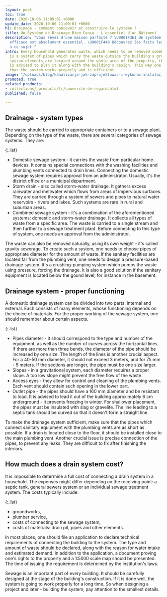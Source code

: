 ```yaml
---
layout: post
toc: true
date: 2020-10-06 11:09:01 +0000
update_date: 2020-10-06 11:09:01 +0000
h1: Drainage - comment concevoir et construire le système ?
title: Un Système de Drainage Bien Conçu - L'essentiel d'un Bâtiment
description: "Vous rêvez d'une maison parfaite ? \U0001F3E1 Un système de drainage
  efficace est absolument essentiel. \U0001F449 Découvrez les faits les plus importants
  à ce sujet."
intro: Every household generates waste, which needs to be removed somehow. Home drainage
  is a system of pipes which carry the waste outside the building's grounds. Water
  system elements are located around the whole area of the property, therefore, it
  is advised to plan it along with the building's design. This way one can be sure
  that the system works properly and is efficient.
image: "/uploads/blog/kanalizacja-jak-zaprojektowac-i-wykonac-instalacje.jpg"
promoted: true
related_products:
- collections/_products/fr/couvercle-de-regard.html
published: false

---
```

## Drainage - system types

The waste should be carried to appropriate containers or to a sewage plant. Depending on the type of the waste, there are several categories of sewage systems. They are:

{:.list}

* Domestic sewage system - it carries the waste from particular home devices. It contains special connections with the washing facilities and plumbing vents connected to drain lines. Connecting the domestic sewage system requires approval from an administrator. Usually, it's the district office or a municipal department.
* Storm drain - also called storm-water drainage. It gathers excess rainwater and meltwater which flows from areas of impervious surfaces. They are carried through a system of sewers and pipes to natural water reservoirs - rivers and lakes. Such systems are rare in rural and suburban areas.
* Combined sewage system - it's a combination of the aforementioned systems: domestic and storm-water drainage. It collects all types of waste from a specific area. The waste is carried to a single stream and then further to a sewage treatment plant. Before connecting to this type of system, one needs an approval from the administrator.

The waste can also be removed naturally, using its own weight - it's called gravity sewerage. To create such a system, one needs to choose pipes of appropriate diameter for the amount of waste. If the sanitary facilities are located far from the plumbing vent, one needs to design a pressure-based drainage system. It's a crushing-pumping system which pumps the waste using pressure, forcing the drainage. It is also a good solution if the sanitary equipment is located below the gound level, for instance in the basement.

## Drainage system - proper functioning

A domestic drainage system can be divided into two parts: internal and external. Each consists of many elements, whose functioning depends on the choice of materials. For the proper working of the sewage system, one should remember about certain aspects.

{:.list}

* Pipes diameter - it should correspond to the type and number of the equipment, as well as the number of curves across the horizontal lines. If there are more than three bends, the diameter of the pipe should be increased by one size. The length of the lines is another crucial aspect. For a 40-50 mm diameter, it should not exceed 3 meters, and for 75 mm - 5 meters. If the sections are longer, the pipe must be one size larger.
* Slopes - in a gravitational system, each diameter requires a proper slope. A too low slope might prevent the free flow of the waste.
* Access eyes - they allow for control and cleaning of the plumbing vents. Each vent should contain such opening in the lower part.
* Outlet pipe - the pipes should have a 160 mm diameter and be resistant to load. It is advised to lead it out of the building approximately 6 cm underground - it prevents freezing in winter. For shallower placement, the pipes must be insulated with slag or gravelite. The line leading to a septic tank should be curved so that it doesn't form a straight line.

To make the drainage system sufficient, make sure that the pipes which connect sanitary equipment with the plumbing vents are as short as possible. If a drain is located close to the floor, it should be installed close to the main plumbing vent. Another crucial issue is precise connection of the pipes, to prevent any leaks. They are difficult to fix after finishing the interiors.

## How much does a drain system cost?

It is impossible to determine a full cost of connecting a drain system in a household. The expenses might differ depending on the receiving point: a septic tank, general sewers system or an individual sewage treatment system. The costs typically include:

{:.list}

* groundworks,
* plumber service,
* costs of connecting to the sewage system,
* costs of materials: drain pit, pipes and other elements.

In most places, one should file an application to declare technical requirements of connecting the building to the system. The type and amount of waste should be declared, along with the reason for water intake and estimated demand. In addition to the application, a document proving one's rights to the property and a 1:5000 scale map should be presented. The time of issuing the requirement is determined by the institution's laws.

Sewage is an important part of every building. It should be carefully designed at the stage of the building's construction. If it is done well, the system is going to work properly for a long time. So when designing a project and later - building the system, pay attention to the smallest details.